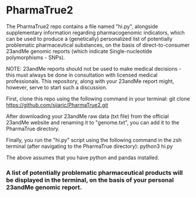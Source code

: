 # PharmaTrue2

The PharmaTrue2 repo contains a file named "hi.py", alongside supplementary information regarding pharmacogenomic indicators, which can be used to produce a (genetically) personalized list of potentially problematic pharmaceutical substances, on the basis of direct-to-consumer 23andMe genomic reports (which indicate Single-nucleotide polymorphisms - SNPs).

NOTE: 23andMe reports should not be used to make medical decisions - this must always be done in consultation with licensed medical professionals. This repository, along with your 23andMe report might, however, serve to start such a discussion. 

First, clone this repo using the following command in your terminal:
git clone https://github.com/sijaric/PharmaTrue2.git

After downloading your 23andMe raw data (txt file) from the official 23andMe website and renaming it to "genome.txt", you can add it to the PharmaTrue directory.

Finally, you run the "hi.py" script using the following command in the zsh terminal (after navigating to the PharmaTrue directory):
python3 hi.py

The above assumes that you have python and pandas installed. 

### A list of potentially problematic pharmaceutical products will be displayed in the terminal, on the basis of your personal 23andMe genomic report. 




